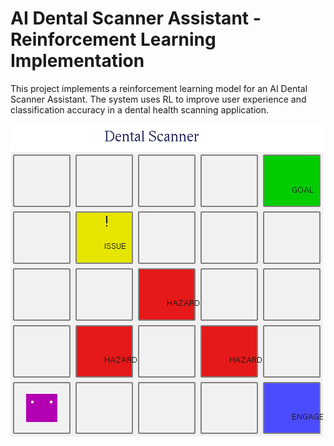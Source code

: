 # AI Dental Scanner Assistant - Reinforcement Learning Implementation

This project implements a reinforcement learning model for an AI Dental Scanner Assistant. The system uses RL to improve user experience and classification accuracy in a dental health scanning application.

![Dental Scanner Environment](dental_scanner_new.gif)
